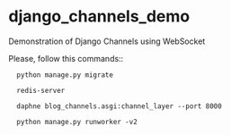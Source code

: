 # django_channels_demo
Demonstration of Django Channels using WebSocket

Please, follow this commands::
      
      python manage.py migrate

      redis-server

      daphne blog_channels.asgi:channel_layer --port 8000

      python manage.py runworker -v2
